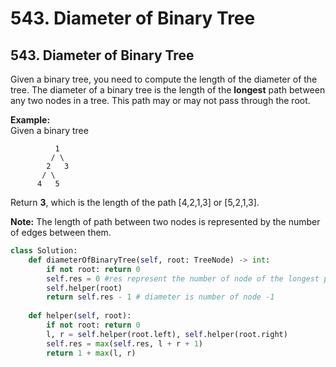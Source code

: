 # 543. Diameter of Binary Tree

## 543. Diameter of Binary Tree

Given a binary tree, you need to compute the length of the diameter of the tree. The diameter of a binary tree is the length of the **longest** path between any two nodes in a tree. This path may or may not pass through the root.

**Example:**  
Given a binary tree  


```text
          1
         / \
        2   3
       / \     
      4   5    
```

Return **3**, which is the length of the path \[4,2,1,3\] or \[5,2,1,3\].

**Note:** The length of path between two nodes is represented by the number of edges between them.

```python
class Solution:
    def diameterOfBinaryTree(self, root: TreeNode) -> int:
        if not root: return 0
        self.res = 0 #res represent the number of node of the longest path
        self.helper(root)
        return self.res - 1 # diameter is number of node -1
        
    def helper(self, root):
        if not root: return 0
        l, r = self.helper(root.left), self.helper(root.right)
        self.res = max(self.res, l + r + 1)
        return 1 + max(l, r)
```

